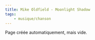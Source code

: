 ```yaml
---
title: Mike Oldfield - Moonlight Shadow
tags:
    - musique/chanson
---
```


Page créée automatiquement, mais vide.
